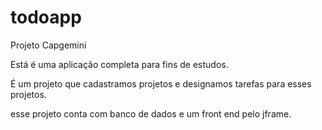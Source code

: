 # todoapp
 Projeto Capgemini 

Está é uma aplicação completa para fins de estudos.

É um projeto que cadastramos projetos e designamos tarefas para esses projetos.

esse projeto conta com banco de dados e um front end pelo jframe.
